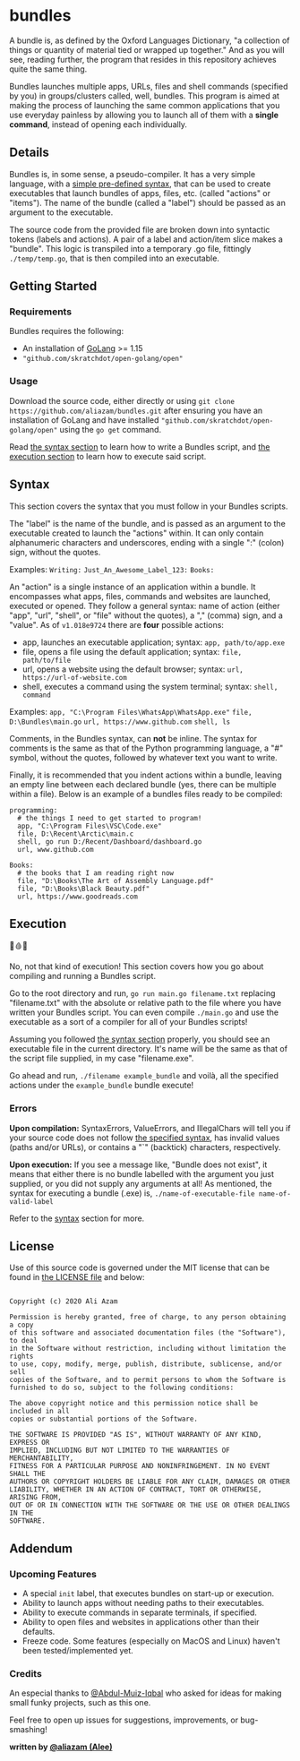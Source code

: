 # bundles
A bundle is, as defined by the Oxford Languages Dictionary, "a collection of things or quantity of material tied or wrapped up together." And as you will see, reading further, the program that resides in this repository achieves quite the same thing.

Bundles launches multiple apps, URLs, files and shell commands (specified by you) in groups/clusters called, well, bundles. This program is aimed at making the process of launching the same common applications that you use everyday painless by allowing you to launch all of them with a **single command**, instead of opening each individually.

## Details
Bundles is, in some sense, a pseudo-compiler. It has a very simple language, with a [simple pre-defined syntax](#syntax), that can be used to create executables that launch bundles of apps, files, etc. (called "actions" or "items"). The name of the bundle (called a "label") should be passed as an argument to the executable.

The source code from the provided file are broken down into syntactic tokens (labels and actions). A pair of a label and action/item slice makes a "bundle". This logic is transpiled into a temporary .go file, fittingly `./temp/temp.go`, that is then compiled into an executable.

## Getting Started
### Requirements
Bundles requires the following:
* An installation of [GoLang](https://golang.org/dl/) >= 1.15
* `"github.com/skratchdot/open-golang/open"`

### Usage
Download the source code, either directly or using `git clone https://github.com/aliazam/bundles.git` after ensuring you have an installation of GoLang and have installed `"github.com/skratchdot/open-golang/open"` using the `go get` command.

Read [the syntax section](#syntax) to learn how to write a Bundles script, and [the execution section](#execution) to learn how to execute said script.

## Syntax
This section covers the syntax that you must follow in your Bundles scripts.

The "label" is the name of the bundle, and is passed as an argument to the executable created to launch the "actions" within. It can only contain alphanumeric characters and underscores, ending with a single ":" (colon) sign, without the quotes.

Examples: `Writing:` `Just_An_Awesome_Label_123:` `Books:`

An "action" is a single instance of an application within a bundle. It encompasses what apps, files, commands and websites are launched, executed or opened. They follow a general syntax: name of action (either "app", "url", "shell", or "file" without the quotes), a "," (comma) sign, and a "value". As of `v1.018e9724` there are **four** possible actions:
* app, launches an executable application; syntax: `app, path/to/app.exe`
* file, opens a file using the default application; syntax: `file, path/to/file`
* url, opens a website using the default browser; syntax: `url, https://url-of-website.com`
* shell, executes a command using the system terminal; syntax: `shell, command`

Examples:
`app, "C:\Program Files\WhatsApp\WhatsApp.exe"` `file, D:\Bundles\main.go` `url, https://www.github.com` `shell, ls`

Comments, in the Bundles syntax, can **not** be inline. The syntax for comments is the same as that of the Python programming language, a "#" symbol, without the quotes, followed by whatever text you want to write.

Finally, it is recommended that you indent actions within a bundle, leaving an empty line between each declared bundle (yes, there can be multiple within a file). Below is an example of a bundles files ready to be compiled:

```
programming:
  # the things I need to get started to program!
  app, "C:\Program Files\VSC\Code.exe"
  file, D:\Recent\Arctic\main.c
  shell, go run D:/Recent/Dashboard/dashboard.go
  url, www.github.com
  
Books:
  # the books that I am reading right now
  file, "D:\Books\The Art of Assembly Language.pdf"
  file, "D:\Books\Black Beauty.pdf"
  url, https://www.goodreads.com
```

## Execution
🔪🩸💀

No, not that kind of execution! This section covers how you go about compiling and running a Bundles script.

Go to the root directory and run, `go run main.go filename.txt` replacing "filename.txt" with the absolute or relative path to the file where you have written your Bundles script. You can even compile `./main.go` and use the executable as a sort of a compiler for all of your Bundles scripts!

Assuming you followed [the syntax section](#syntax) properly, you should see an executable file in the current directory. It's name will be the same as that of the script file supplied, in my case "filename.exe".

Go ahead and run, `./filename example_bundle` and voilà, all the specified actions under the `example_bundle` bundle execute!

### Errors
**Upon compilation:**
SyntaxErrors, ValueErrors, and IllegalChars will tell you if your source code does not follow [the specified syntax](#syntax), has invalid values (paths and/or URLs), or contains a  "\`" (backtick) characters, respectively.

**Upon execution:**
If you see a message like, "Bundle does not exist", it means that either there is no bundle labelled with the argument you just supplied, or you did not supply any arguments at all! As mentioned, the syntax for executing a bundle (.exe) is, `./name-of-executable-file name-of-valid-label`

Refer to the [syntax](#syntax) section for more.

## License
Use of this source code is governed under the MIT license that can be found in [the LICENSE file](https://github.com/aliazam/bundles/blob/main/LICENSE) and below:
```MIT License

Copyright (c) 2020 Ali Azam

Permission is hereby granted, free of charge, to any person obtaining a copy
of this software and associated documentation files (the "Software"), to deal
in the Software without restriction, including without limitation the rights
to use, copy, modify, merge, publish, distribute, sublicense, and/or sell
copies of the Software, and to permit persons to whom the Software is
furnished to do so, subject to the following conditions:

The above copyright notice and this permission notice shall be included in all
copies or substantial portions of the Software.

THE SOFTWARE IS PROVIDED "AS IS", WITHOUT WARRANTY OF ANY KIND, EXPRESS OR
IMPLIED, INCLUDING BUT NOT LIMITED TO THE WARRANTIES OF MERCHANTABILITY,
FITNESS FOR A PARTICULAR PURPOSE AND NONINFRINGEMENT. IN NO EVENT SHALL THE
AUTHORS OR COPYRIGHT HOLDERS BE LIABLE FOR ANY CLAIM, DAMAGES OR OTHER
LIABILITY, WHETHER IN AN ACTION OF CONTRACT, TORT OR OTHERWISE, ARISING FROM,
OUT OF OR IN CONNECTION WITH THE SOFTWARE OR THE USE OR OTHER DEALINGS IN THE
SOFTWARE.
```
## Addendum
### Upcoming Features
* A special `init` label, that executes bundles on start-up or execution.
* Ability to launch apps without needing paths to their executables.
* Ability to execute commands in separate terminals, if specified.
* Ability to open files and websites in applications other than their defaults.
* Freeze code. Some features (especially on MacOS and Linux) haven't been tested/implemented yet.
### Credits
An especial thanks to [@Abdul-Muiz-Iqbal](https://github.com/Abdul-Muiz-Iqbal) who asked for ideas for making small funky projects, such as this one.

Feel free to open up issues for suggestions, improvements, or bug-smashing!

**written by [@aliazam (Alee)](https://www.github.com/aliazam)**
